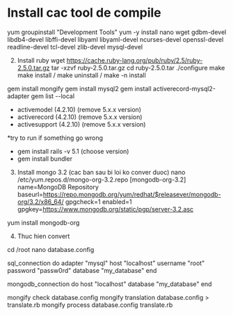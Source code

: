 # Install cac tool de compile
yum groupinstall "Development Tools"
yum -y install nano wget gdbm-devel libdb4-devel libffi-devel libyaml libyaml-devel ncurses-devel openssl-devel readline-devel tcl-devel zlib-devel  mysql-devel

2. Install ruby
wget https://cache.ruby-lang.org/pub/ruby/2.5/ruby-2.5.0.tar.gz
tar -xzvf ruby-2.5.0.tar.gz
cd ruby-2.5.0.tar
./configure
make
make install / make uninstall / make -n install

gem install mongify
gem install mysql2
gem install activerecord-mysql2-adapter
gem list --local
* activemodel (4.2.10) (remove 5.x.x version)
* activerecord (4.2.10) (remove 5.x.x version)
* activesupport (4.2.10) (remove 5.x.x version)

*try to run if something go wrong
* gem install rails -v 5.1 (choose version)
* gem install bundler

3. Install mongo 3.2 (cac ban sau bi loi ko conver duoc)
nano /etc/yum.repos.d/mongo-org-3.2.repo
[mongodb-org-3.2]
name=MongoDB Repository
baseurl=https://repo.mongodb.org/yum/redhat/$releasever/mongodb-org/3.2/x86_64/
gpgcheck=1
enabled=1
gpgkey=https://www.mongodb.org/static/pgp/server-3.2.asc

yum install mongodb-org

4. Thuc hien convert

cd /root
nano database.config

sql_connection do
  adapter   "mysql"
  host      "localhost"
  username  "root"
  password  "passw0rd"
  database  "my_database"
end

mongodb_connection do
  host      "localhost"
  database  "my_database"
end

mongify check database.config
mongify translation database.config > translate.rb
mongify process database.config translate.rb
